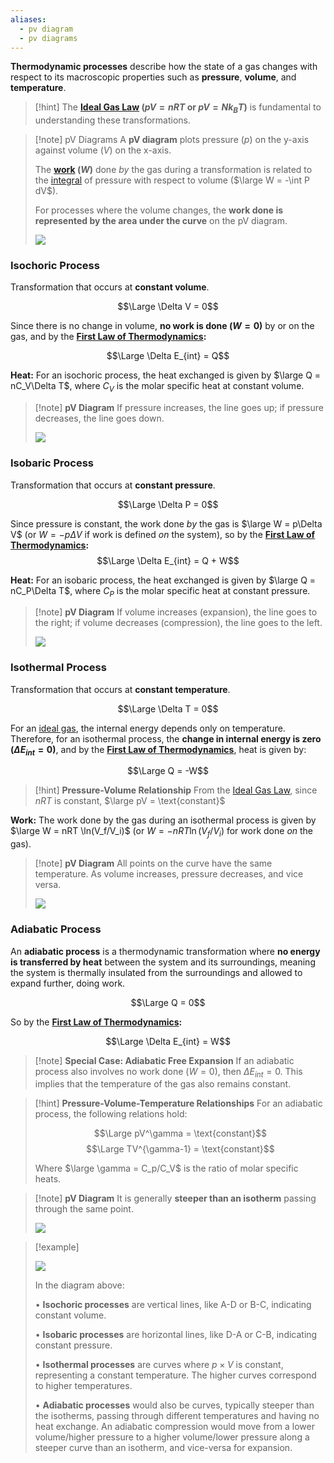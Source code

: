 ```yaml
---
aliases:
  - pv diagram
  - pv diagrams
---
```

**Thermodynamic processes** describe how the state of a gas changes with respect to its macroscopic properties such as **pressure**, **volume**, and **temperature**.

> [!hint]
> The **[Ideal Gas Law](1.%20Ideal%20Gas%20Law.md) ($pV = nRT$ or $pV = Nk_BT$)** is fundamental to understanding these transformations. 

> [!note] pV Diagrams
> A **pV diagram** plots pressure ($p$) on the y-axis against volume ($V$) on the x-axis.
> 
> The **[work](Work%20&%20Energy.md) ($W$)** done _by_ the gas during a transformation is related to the [integral](../../Calculus%20U2/7.%20Definite%20Integrals.md) of pressure with respect to volume ($\large W = -\int P dV$).
> 
> For processes where the volume changes, the **work done is represented by the area under the curve** on the pV diagram.
> 
> ![](../../z_images/Pasted%20image%2020250726211644.png)


### Isochoric Process

Transformation that occurs at **constant volume**.

$$\Large \Delta V = 0$$

Since there is no change in volume, **no work is done ($W=0$)** by or on the gas, and by the **[First Law of Thermodynamics](2.%20First%20Law%20of%20Thermodynamics.md):** 

$$\Large \Delta E_{int} = Q$$

**Heat:** For an isochoric process, the heat exchanged is given by $\large Q = nC_V\Delta T$, where $C_V$ is the molar specific heat at constant volume.

> [!note] **pV Diagram**
> If pressure increases, the line goes up; if pressure decreases, the line goes down.
> 
> ![](../../z_images/Pasted%20image%2020250726212724.png)


### Isobaric Process

Transformation that occurs at **constant pressure**.

$$\Large \Delta P = 0$$

Since pressure is constant, the work done _by_ the gas is $\large W = p\Delta V$ (or $W = -p\Delta V$ if work is defined _on_ the system), so by the **[First Law of Thermodynamics](2.%20First%20Law%20of%20Thermodynamics.md):** 
$$\Large \Delta E_{int} = Q + W$$

**Heat:** For an isobaric process, the heat exchanged is given by $\large Q = nC_P\Delta T$, where $C_P$ is the molar specific heat at constant pressure.

> [!note] **pV Diagram**
> If volume increases (expansion), the line goes to the right; if volume decreases (compression), the line goes to the left.
> 
> ![](../../z_images/Pasted%20image%2020250726212623.png)


### Isothermal Process

Transformation that occurs at **constant temperature**.

$$\Large \Delta T = 0$$

For an [ideal gas](1.%20Ideal%20Gas%20Law.md), the internal energy depends only on temperature. Therefore, for an isothermal process, the **change in internal energy is zero ($\Delta E_{int} = 0$)**, and by the **[First Law of Thermodynamics](2.%20First%20Law%20of%20Thermodynamics.md)**, heat is given by: 

$$\Large Q = -W$$

> [!hint] **Pressure-Volume Relationship**
> From the [Ideal Gas Law](1.%20Ideal%20Gas%20Law.md), since $nRT$ is constant, $\large pV = \text{constant}$


**Work:** The work done by the gas during an isothermal process is given by $\large W = nRT \ln(V_f/V_i)$ (or $W = -nRT \ln(V_f/V_i)$ for work done _on_ the gas).

> [!note] **pV Diagram**
> All points on the curve have the same temperature. As volume increases, pressure decreases, and vice versa.
> 
> ![](../../z_images/Pasted%20image%2020250726212309.png)


### Adiabatic Process

An **adiabatic process** is a thermodynamic transformation where **no energy is transferred by heat** between the system and its surroundings, meaning the system is thermally insulated from the surroundings and allowed to expand further, doing work.

$$\Large Q = 0$$

So by the **[First Law of Thermodynamics](2.%20First%20Law%20of%20Thermodynamics.md):** 

$$\Large \Delta E_{int} = W$$

> [!note] **Special Case: Adiabatic Free Expansion**
> If an adiabatic process also involves no work done ($W=0$), then $\Delta E_{int} = 0$. This implies that the temperature of the gas also remains constant.

> [!hint] **Pressure-Volume-Temperature Relationships**
> For an adiabatic process, the following relations hold:
> 
> $$\Large pV^\gamma = \text{constant}$$
> $$\Large TV^{\gamma-1} = \text{constant}$$ 
> 
> Where $\large \gamma = C_p/C_V$ is the ratio of molar specific heats.

> [!note] **pV Diagram**
> It is generally **steeper than an isotherm** passing through the same point.
> 
> ![](../../z_images/Pasted%20image%2020250726213052.png)

> [!example]
> 
> ![](../../z_images/Pasted%20image%2020250726213325.png)
> 
> In the diagram above:
> 
> • **Isochoric processes** are vertical lines, like A-D or B-C, indicating constant volume.
> 
> • **Isobaric processes** are horizontal lines, like D-A or C-B, indicating constant pressure.
> 
> • **Isothermal processes** are curves where $p \times V$ is constant, representing a constant temperature. The higher curves correspond to higher temperatures.
> 
> • **Adiabatic processes** would also be curves, typically steeper than the isotherms, passing through different temperatures and having no heat exchange. An adiabatic compression would move from a lower volume/higher pressure to a higher volume/lower pressure along a steeper curve than an isotherm, and vice-versa for expansion.
> 
